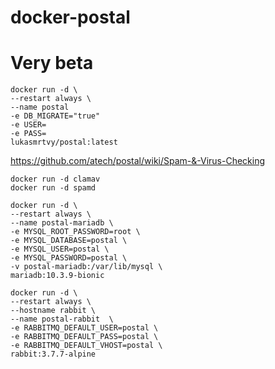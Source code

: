 # docker-postal

# Very beta

```
docker run -d \
--restart always \
--name postal
-e DB_MIGRATE="true"
-e USER=
-e PASS=
lukasmrtvy/postal:latest
```
https://github.com/atech/postal/wiki/Spam-&-Virus-Checking
```
docker run -d clamav
docker run -d spamd
```

```
docker run -d \
--restart always \
--name postal-mariadb \
-e MYSQL_ROOT_PASSWORD=root \
-e MYSQL_DATABASE=postal \
-e MYSQL_USER=postal \
-e MYSQL_PASSWORD=postal \
-v postal-mariadb:/var/lib/mysql \
mariadb:10.3.9-bionic
```

```
docker run -d \
--restart always \
--hostname rabbit \
--name postal-rabbit  \
-e RABBITMQ_DEFAULT_USER=postal \
-e RABBITMQ_DEFAULT_PASS=postal \
-e RABBITMQ_DEFAULT_VHOST=postal \
rabbit:3.7.7-alpine
```

